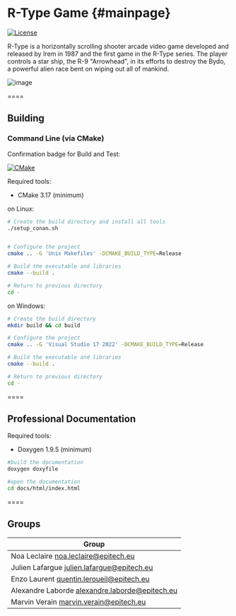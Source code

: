 R-Type Game              {#mainpage}
====

[![License](https://img.shields.io/github/license/MisterPeModder/Arcade)](https://github.com/EpitechPromo2025/B-CPP-500-NAN-5-1-rtype-noa.leclaire)

R-Type is a horizontally scrolling shooter arcade video game developed and released by Irem in 1987 and the first game in the R-Type series. The player controls a star ship, the R-9 "Arrowhead", in its efforts to destroy the Bydo, a powerful alien race bent on wiping out all of mankind.

![image](https://user-images.githubusercontent.com/72009611/196052229-109475d4-6290-4686-a0b1-7ecf660cd6e1.png)

====

## Building

### Command Line (via CMake)

Confirmation badge for Build and Test:

[![CMake](https://github.com/EpitechPromo2025/B-CPP-500-NAN-5-1-rtype-noa.leclaire/actions/workflows/build_and_test.yaml/badge.svg)](https://github.com/EpitechPromo2025/B-CPP-500-NAN-5-1-rtype-noa.leclaire/actions/workflows/build_and_test.yaml)

Required tools:
- CMake 3.17 (minimum)

on Linux:
```sh
# Create the build directory and install all tools
./setup_conan.sh


# Configure the project
cmake .. -G 'Unix Makefiles' -DCMAKE_BUILD_TYPE=Release

# Build the executable and libraries
cmake --build .

# Return to previous directory
cd -
```

on Windows:
```sh
# Create the build directory
mkdir build && cd build

# Configure the project
cmake .. -G 'Visual Studio 17 2022' -DCMAKE_BUILD_TYPE=Release

# Build the executable and libraries
cmake --build .

# Return to previous directory
cd -
```


====

## Professional Documentation

Required tools:
- Doxygen 1.9.5 (minimum)

```sh
#build the documentation
doxygen doxyfile

#open the documentation
cd docs/html/index.html
```

====

## Groups

| Group |
|--------------------------------------------------|
| Noa Leclaire <noa.leclaire@epitech.eu> |
| Julien Lafargue   <julien.lafargue@epitech.eu>   |
| Enzo Laurent <quentin.leroueil@epitech.eu>  |
| Alexandre Laborde <alexandre.laborde@epitech.eu> |
| Marvin Verain  <marvin.verain@epitech.eu>    |